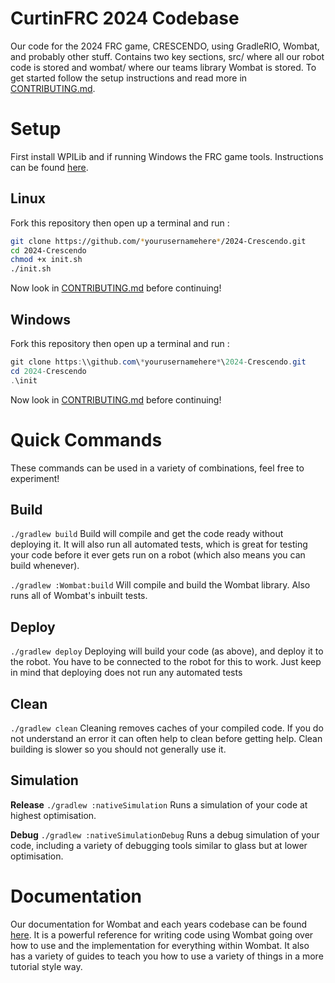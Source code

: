 CurtinFRC 2024 Codebase
===
Our code for the 2024 FRC game, CRESCENDO, using GradleRIO, Wombat, and probably other stuff. Contains two key sections, src/ where all our robot code is stored and wombat/ where our teams library Wombat is stored. To get started follow the setup instructions and read more in [CONTRIBUTING.md](./CONTRIBUTING.md).

Setup
===

First install WPILib and if running Windows the FRC game tools. Instructions can be found [here](https://docs.wpilib.org/en/stable/docs/zero-to-robot/step-2/index.html).

Linux
---
Fork this repository then open up a terminal and run :
```bash
git clone https://github.com/*yourusernamehere*/2024-Crescendo.git
cd 2024-Crescendo
chmod +x init.sh
./init.sh
```
Now look in [CONTRIBUTING.md](./CONTRIBUTING.md) before continuing!

Windows
---
Fork this repository then open up a terminal and run :
```powershell
git clone https:\\github.com\*yourusernamehere*\2024-Crescendo.git
cd 2024-Crescendo
.\init
```
Now look in [CONTRIBUTING.md](./CONTRIBUTING.md) before continuing!

Quick Commands
===
These commands can be used in a variety of combinations, feel free to experiment!

Build
---
`./gradlew build`
Build will compile and get the code ready without deploying it. It will also run all automated tests, which is great for testing your code before it ever gets run on a robot (which also means you can build whenever).

`./gradlew :Wombat:build`
Will compile and build the Wombat library. Also runs all of Wombat's inbuilt tests.

Deploy
---
`./gradlew deploy`
Deploying will build your code (as above), and deploy it to the robot. You have to be connected to the robot for this to work. Just keep in mind that deploying does not run any automated tests

Clean
---
`./gradlew clean`
Cleaning removes caches of your compiled code. If you do not understand an error it can often help to clean before getting help. Clean building is slower so you should not generally use it.

Simulation
----------
**Release**
`./gradlew :nativeSimulation`
Runs a simulation of your code at highest optimisation.

**Debug**
`./gradlew :nativeSimulationDebug`
Runs a debug simulation of your code, including a variety of debugging tools similar to glass but at lower optimisation.

Documentation
=============
Our documentation for Wombat and each years codebase can be found [here](https://4788-docs.vercel.app/). It is a powerful reference for writing code using Wombat going over how to use and the implementation for everything within Wombat. It also has a variety of guides to teach you how to use a variety of things in a more tutorial style way.

